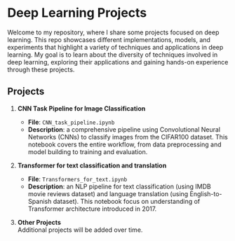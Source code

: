 # Deep Learning Projects

Welcome to my repository, where I share some projects focused on deep learning. This repo showcases different implementations, models, and experiments that highlight a variety of techniques and applications in deep learning. My goal is to learn about the diversity of techniques involved in deep learning, exploring their applications and gaining hands-on experience through these projects.

## Projects

1. **CNN Task Pipeline for Image Classification**  
   - **File**: `CNN_task_pipeline.ipynb`
   - **Description**: a comprehensive pipeline using Convolutional Neural Networks (CNNs) to classify images from the CIFAR100 dataset. This notebook covers the entire workflow, from data preprocessing and model building to training and evaluation.

2. **Transformer for text classification and translation**
   - **File**: `Transformers_for_text.ipynb`
   - **Description**: an NLP pipeline for text classification (using IMDB movie reviews dataset) and language translation (using English-to-Spanish dataset). This notebook focus on understanding of Transformer architecture introduced in 2017.

3. **Other Projects**  
   Additional projects will be added over time.
